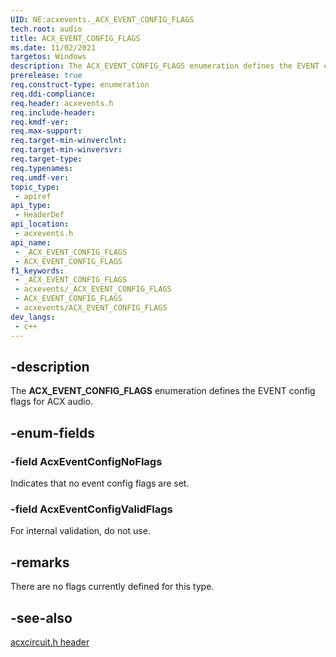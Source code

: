```yaml
---
UID: NE:acxevents._ACX_EVENT_CONFIG_FLAGS
tech.root: audio
title: ACX_EVENT_CONFIG_FLAGS
ms.date: 11/02/2021
targetos: Windows
description: The ACX_EVENT_CONFIG_FLAGS enumeration defines the EVENT config flags for ACX audio.
prerelease: true
req.construct-type: enumeration
req.ddi-compliance: 
req.header: acxevents.h
req.include-header: 
req.kmdf-ver: 
req.max-support: 
req.target-min-winverclnt: 
req.target-min-winversvr: 
req.target-type: 
req.typenames: 
req.umdf-ver: 
topic_type:
 - apiref
api_type:
 - HeaderDef
api_location:
 - acxevents.h
api_name:
 - _ACX_EVENT_CONFIG_FLAGS
 - ACX_EVENT_CONFIG_FLAGS
f1_keywords:
 - _ACX_EVENT_CONFIG_FLAGS
 - acxevents/_ACX_EVENT_CONFIG_FLAGS
 - ACX_EVENT_CONFIG_FLAGS
 - acxevents/ACX_EVENT_CONFIG_FLAGS
dev_langs:
 - c++
---
```


## -description

The **ACX_EVENT_CONFIG_FLAGS** enumeration defines the EVENT config flags for ACX audio.

## -enum-fields

### -field AcxEventConfigNoFlags

Indicates that no event config flags are set.

### -field AcxEventConfigValidFlags

For internal validation, do not use.

## -remarks

There are no flags currently defined for this type.

## -see-also

[acxcircuit.h header](index.md)



